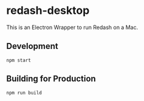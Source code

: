 # redash-desktop

This is an Electron Wrapper to run Redash on a Mac.


## Development

`npm start`

## Building for Production

`npm run build`

